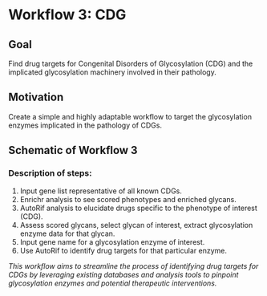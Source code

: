 # Workflow 3: CDG

## Goal
Find drug targets for Congenital Disorders of Glycosylation (CDG) and the implicated glycosylation machinery involved in their pathology.

## Motivation
Create a simple and highly adaptable workflow to target the glycosylation enzymes implicated in the pathology of CDGs.

## Schematic of Workflow 3

### Description of steps:
1. Input gene list representative of all known CDGs.
2. Enrichr analysis to see scored phenotypes and enriched glycans.
3. AutoRif analysis to elucidate drugs specific to the phenotype of interest (CDG).
4. Assess scored glycans, select glycan of interest, extract glycosylation enzyme data for that glycan.
5. Input gene name for a glycosylation enzyme of interest.
6. Use AutoRif to identify drug targets for that particular enzyme.

*This workflow aims to streamline the process of identifying drug targets for CDGs by leveraging existing databases and analysis tools to pinpoint glycosylation enzymes and potential therapeutic interventions.*
